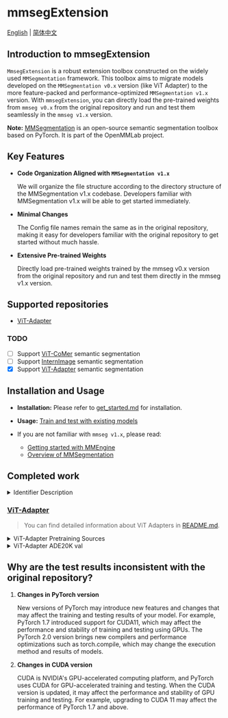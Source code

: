 # mmsegExtension
[English](README.md) | [简体中文](README_CN.md)
## Introduction to mmsegExtension

`MmsegExtension` is a robust extension toolbox constructed on the widely used `MMSegmentation` framework.
This toolbox aims to migrate models developed on the `MMSegmentation v0.x` version (like ViT Adapter) to the more feature-packed and performance-optimized `MMSegmentation v1.x` version.
With `mmsegExtension`, you can directly load the pre-trained weights from `mmseg v0.x` from the original repository and run and test them seamlessly in the `mmseg v1.x` version.

**Note:** [MMSegmentation](https://github.com/open-mmlab/mmsegmentation/tree/main) is an open-source semantic segmentation toolbox based on PyTorch. It is part of the OpenMMLab project.

## Key Features
- **Code Organization Aligned with `MMSegmentation v1.x`**

  We will organize the file structure according to the directory structure of the MMSegmentation v1.x codebase. Developers familiar with MMSegmentation v1.x will be able to get started immediately.

- **Minimal Changes**

  The Config file names remain the same as in the original repository, making it easy for developers familiar with the original repository to get started without much hassle.

- **Extensive Pre-trained Weights**

  Directly load pre-trained weights trained by the mmseg v0.x version from the original repository and run and test them directly in the mmseg v1.x version.

## Supported repositories

- [ViT-Adapter](https://github.com/czczup/ViT-Adapter)

### TODO

- [ ] Support [ViT-CoMer](https://github.com/Traffic-X/ViT-CoMer) semantic segmentation
- [ ] Support [InternImage](https://github.com/OpenGVLab/InternImage) semantic segmentation
- [x] Support [ViT-Adapter](https://github.com/czczup/ViT-Adapter) semantic segmentation

## Installation and Usage

- **Installation:** Please refer to [get_started.md](docs/readme/get_started.md) for installation. 

- **Usage:** [Train and test with existing models](https://github.com/open-mmlab/mmsegmentation/blob/main/docs/en/user_guides/4_train_test.md)

- If you are not familiar with `mmseg v1.x`, please read:
  - [Getting started with MMEngine](https://mmengine.readthedocs.io/en/latest/get_started/15_minutes.html)
  - [Overview of MMSegmentation](https://github.com/open-mmlab/mmsegmentation/blob/main/docs/en/overview.md)

## Completed work

<details>
<summary> Identifier Description </summary>
<br>
<div>

| Identifier | description                                            |
|-----------|--------------------------------------------------------|
| &#x2714;  | Supported                                              |
| &#x2716;  | Not supported, but may be supported in future versions |
| **-**     | Not tested                                             |

</div>

</details>

### [ViT-Adapter](https://github.com/czczup/ViT-Adapter)

> You can find detailed information about ViT Adapters in [README.md](https://github.com/czczup/ViT-Adapter/blob/main/segmentation/README.md).

<details>
<summary> ViT-Adapter Pretraining Sources </summary>
<br>
<div>

| Name          | Year | Type       | Data         | Repo                                                                                                    | Paper                                                                                                                                                                           | Support? |
|---------------|------|------------|--------------|---------------------------------------------------------------------------------------------------------|---------------------------------------------------------------------------------------------------------------------------------------------------------------------------------|----------|
| DeiT          | 2021 | Supervised | ImageNet-1K  | [repo](https://github.com/facebookresearch/deit/blob/main/README_deit.md)                               | [paper](https://arxiv.org/abs/2012.12877)                                                                                                                                       | &#x2714; |
| AugReg        | 2021 | Supervised | ImageNet-22K | [repo](https://github.com/rwightman/pytorch-image-models/blob/master/timm/models/vision_transformer.py) | [paper](https://arxiv.org/abs/2106.10270)                                                                                                                                       | -        |
| BEiT          | 2021 | MIM        | ImageNet-22K | [repo](https://github.com/microsoft/unilm/tree/master/beit)                                             | [paper](https://arxiv.org/abs/2106.08254)                                                                                                                                       | -        |
| Uni-Perceiver | 2022 | Supervised | Multi-Modal  | [repo](https://github.com/fundamentalvision/Uni-Perceiver)                                              | [paper](https://openaccess.thecvf.com/content/CVPR2022/papers/Zhu_Uni-Perceiver_Pre-Training_Unified_Architecture_for_Generic_Perception_for_Zero-Shot_and_CVPR_2022_paper.pdf) | &#x2716; |
| BEiTv2        | 2022 | MIM        | ImageNet-22K | [repo](https://github.com/microsoft/unilm/tree/master/beit2)                                            | [paper](https://arxiv.org/abs/2208.06366)                                                                                                                                       | -        |

</div>

</details>


<details>
<summary> ViT-Adapter ADE20K val </summary>
<br>
<div>


|   Method    |   Backbone    |                                                                                     Pretrain                                                                                     | Lr schd | Crop Size |                                                                                      mIoU (SS/MS)                                                                                       | #Param |                                      Config                                      |                                                                                                                     Download                                                                                                                      | Support? | our mIoU (SS/MS) | our config |
|:-----------:|:-------------:|:--------------------------------------------------------------------------------------------------------------------------------------------------------------------------------:|:-------:|:---------:|:---------------------------------------------------------------------------------------------------------------------------------------------------------------------------------------:|:------:|:--------------------------------------------------------------------------------:|:-------------------------------------------------------------------------------------------------------------------------------------------------------------------------------------------------------------------------------------------------:|----------|------------------|------------|
|   UperNet   | ViT-Adapter-T |                                                 [DeiT-T](https://dl.fbaipublicfiles.com/deit/deit_tiny_patch16_224-a1311bcf.pth)                                                 |  160k   |    512    |                                                                                       42.6 / 43.6                                                                                       |  36M   |     [config](./configs/ade20k/upernet_deit_adapter_tiny_512_160k_ade20k.py)      |        [ckpt](https://github.com/czczup/ViT-Adapter/releases/download/v0.3.1/upernet_deit_adapter_tiny_512_160_ade20k.pth.tar) \| [log](https://huggingface.co/czczup/ViT-Adapter/raw/main/upernet_deit_adapter_tiny_512_160k_ade20k.log)         | &#x2714; | -/-              |            |
|   UperNet   | ViT-Adapter-S |                                                [DeiT-S](https://dl.fbaipublicfiles.com/deit/deit_small_patch16_224-cd65a155.pth)                                                 |  160k   |    512    |                                                                                       46.2 / 47.1                                                                                       |  58M   |     [config](./configs/ade20k/upernet_deit_adapter_small_512_160k_ade20k.py)     |                                                               [ckpt](https://github.com/czczup/ViT-Adapter/releases/download/v0.3.1/upernet_deit_adapter_small_512_160k_ade20k.pth)                                                               | &#x2714; | 46.09/46.48      |            |
|   UperNet   | ViT-Adapter-B |                                                 [DeiT-B](https://dl.fbaipublicfiles.com/deit/deit_base_patch16_224-b5f2ef4d.pth)                                                 |  160k   |    512    |                                                                                       48.8 / 49.7                                                                                       |  134M  |     [config](./configs/ade20k/upernet_deit_adapter_base_512_160k_ade20k.py)      |        [ckpt](https://github.com/czczup/ViT-Adapter/releases/download/v0.3.1/upernet_deit_adapter_base_512_160k_ade20k.pth.tar) \| [log](https://huggingface.co/czczup/ViT-Adapter/raw/main/upernet_deit_adapter_base_512_160k_ade20k.log)        | &#x2714; | 48.00/49.21      |            |
|   UperNet   | ViT-Adapter-T | [AugReg-T](https://github.com/czczup/ViT-Adapter/releases/download/v0.3.1/Ti_16-i21k-300ep-lr_0.001-aug_none-wd_0.03-do_0.0-sd_0.0--imagenet2012-steps_20k-lr_0.03-res_224.pth)  |  160k   |    512    |                                                                                       43.9 / 44.8                                                                                       |  36M   |    [config](./configs/ade20k/upernet_augreg_adapter_tiny_512_160k_ade20k.py)     |       [ckpt](https://github.com/czczup/ViT-Adapter/releases/download/v0.3.1/upernet_augreg_adapter_tiny_512_160_ade20k.pth.tar) \| [log](https://huggingface.co/czczup/ViT-Adapter/raw/main/upernet_augreg_adapter_tiny_512_160_ade20k.log)       | &#x2714; | -/-              |            |
|   UperNet   | ViT-Adapter-B | [AugReg-B](https://github.com/czczup/ViT-Adapter/releases/download/v0.3.1/B_16-i21k-300ep-lr_0.001-aug_medium1-wd_0.1-do_0.0-sd_0.0--imagenet2012-steps_20k-lr_0.01-res_384.pth) |  160k   |    512    |                                                                                       51.9 / 52.5                                                                                       |  134M  |    [config](./configs/ade20k/upernet_augreg_adapter_base_512_160k_ade20k.py)     |      [ckpt](https://github.com/czczup/ViT-Adapter/releases/download/v0.3.1/upernet_augreg_adapter_base_512_160k_ade20k.pth.tar) \| [log](https://huggingface.co/czczup/ViT-Adapter/raw/main/upernet_augreg_adapter_base_512_160k_ade20k.log)      | &#x2714; | -/-              |            |
|   UperNet   | ViT-Adapter-L | [AugReg-L](https://github.com/czczup/ViT-Adapter/releases/download/v0.1.6/L_16-i21k-300ep-lr_0.001-aug_medium1-wd_0.1-do_0.1-sd_0.1--imagenet2012-steps_20k-lr_0.01-res_384.pth) |  160k   |    512    |                                                                                       53.4 / 54.4                                                                                       |  364M  |    [config](./configs/ade20k/upernet_augreg_adapter_large_512_160k_ade20k.py)    |     [ckpt](https://github.com/czczup/ViT-Adapter/releases/download/v0.3.1/upernet_augreg_adapter_large_512_160k_ade20k.pth.tar) \| [log](https://huggingface.co/czczup/ViT-Adapter/raw/main/upernet_augreg_adapter_large_512_160k_ade20k.log)     | &#x2714; | -/-              |            |
|   UperNet   | ViT-Adapter-L |                 [Uni-Perceiver-L](https://github.com/czczup/ViT-Adapter/releases/download/v0.3.1/uni-perceiver-large-L24-H1024-224size-pretrained_converted.pth)                 |  160k   |    512    |                                                                                       55.0 / 55.4                                                                                       |  364M  | [config](./configs/ade20k/upernet_uniperceiver_adapter_large_512_160k_ade20k.py) | [ckpt](https://github.com/czczup/ViT-Adapter/releases/download/v0.3.1/upernet_uniperceiver_adapter_large_512_160k_ade20k.pth) \| [log](https://huggingface.co/czczup/ViT-Adapter/raw/main/upernet_uniperceiver_adapter_large_512_160k_ade20k.log) | &#x2716; | &#x2716;         |            |
|   UperNet   | ViT-Adapter-L |                              [BEiT-L](https://conversationhub.blob.core.windows.net/beit-share-public/beit/beit_large_patch16_224_pt22k_ft22k.pth)                               |  160k   |    640    | [58.0](https://drive.google.com/file/d/1KsV4QPfoRi5cj2hjCzy8VfWih8xCTrE3/view?usp=sharing) / [58.4](https://drive.google.com/file/d/1haeTUvQhKCM7hunVdK60yxULbRH7YYBK/view?usp=sharing) |  451M  |   [config](./configs/ade20k/upernet_beit_adapter_large_640_160k_ade20k_ss.py)    |     [ckpt](https://github.com/czczup/ViT-Adapter/releases/download/v0.2.1/upernet_beit_adapter_large_640_160k_ade20k.pth.tar) \| [log](https://huggingface.co/czczup/ViT-Adapter/raw/main/upernet_beit_adapter_large_640_160k_ade20k_ss.log)      | &#x2714; | 58.08/58.16      |            |
| Mask2Former | ViT-Adapter-L |                              [BEiT-L](https://conversationhub.blob.core.windows.net/beit-share-public/beit/beit_large_patch16_224_pt22k_ft22k.pth)                               |  160k   |    640    | [58.3](https://drive.google.com/file/d/1jj56lSbc2s4ZNc-Hi-w6o-OSS99oi-_g/view?usp=sharing) / [59.0](https://drive.google.com/file/d/1hgpZB5gsyd7LTS7Aay2CbHmlY10nafCw/view?usp=sharing) |  568M  | [config](./configs/ade20k/mask2former_beit_adapter_large_640_160k_ade20k_ss.py)  |   [ckpt](https://github.com/czczup/ViT-Adapter/releases/download/v0.2.2/mask2former_beit_adapter_large_640_160k_ade20k.zip) \| [log](https://huggingface.co/czczup/ViT-Adapter/raw/main/mask2former_beit_adapter_large_640_160k_ade20k_ss.log)    | &#x2714; | 58.36/-          |            |
| Mask2Former | ViT-Adapter-L |                      [BEiT-L+COCO](https://github.com/czczup/ViT-Adapter/releases/download/v0.2.6/mask2former_beit_adapter_large_896_80k_cocostuff164k.zip)                      |   80k   |    896    | [59.4](https://drive.google.com/file/d/1B_1XSwdnLhjJeUmn1g_nxfvGJpYmYWHa/view?usp=sharing) / [60.5](https://drive.google.com/file/d/1UtjmgcYKR-2h116oQXklUYOVcTw15woM/view?usp=sharing) |  571M  |  [config](./configs/ade20k/mask2former_beit_adapter_large_896_80k_ade20k_ss.py)  |    [ckpt](https://github.com/czczup/ViT-Adapter/releases/download/v0.2.0/mask2former_beit_adapter_large_896_80k_ade20k.zip) \| [log](https://huggingface.co/czczup/ViT-Adapter/raw/main/mask2former_beit_adapter_large_896_80k_ade20k_ss.log)     | &#x2714; | -/-              |            |
| Mask2Former | ViT-Adapter-L |                    [BEiTv2-L+COCO](https://github.com/czczup/ViT-Adapter/releases/download/v0.3.1/mask2former_beitv2_adapter_large_896_80k_cocostuff164k.zip)                    |   80k   |    896    |                                                                                       61.2 / 61.5                                                                                       |  571M  | [config](./configs/ade20k/mask2former_beitv2_adapter_large_896_80k_ade20k_ss.py) |  [ckpt](https://github.com/czczup/ViT-Adapter/releases/download/v0.3.1/mask2former_beitv2_adapter_large_896_80k_ade20k.zip) \| [log](https://huggingface.co/czczup/ViT-Adapter/raw/main/mask2former_beitv2_adapter_large_896_80k_ade20k_ss.log)   | &#x2714; | 61.43/-          |            |
</div>

</details>

## Why are the test results inconsistent with the original repository?

1. **Changes in PyTorch version**

    New versions of PyTorch may introduce new features and changes that may affect the training and testing results of your model.
For example, PyTorch 1.7 introduced support for CUDA11, which may affect the performance and stability of training and testing using GPUs.
The PyTorch 2.0 version brings new compilers and performance optimizations such as torch.compile, which may change the execution method and results of models.

2. **Changes in CUDA version**

    CUDA is NVIDIA's GPU-accelerated computing platform, and PyTorch uses CUDA for GPU-accelerated training and testing.
When the CUDA version is updated, it may affect the performance and stability of GPU training and testing.
For example, upgrading to CUDA 11 may affect the performance of PyTorch 1.7 and above.